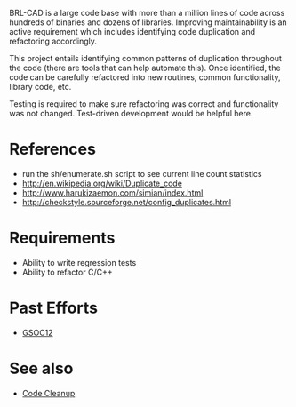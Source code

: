 BRL-CAD is a large code base with more than a million lines of code
across hundreds of binaries and dozens of libraries. Improving
maintainability is an active requirement which includes identifying code
duplication and refactoring accordingly.

This project entails identifying common patterns of duplication
throughout the code (there are tools that can help automate this). Once
identified, the code can be carefully refactored into new routines,
common functionality, library code, etc.

Testing is required to make sure refactoring was correct and
functionality was not changed. Test-driven development would be helpful
here.

# References

-   run the sh/enumerate.sh script to see current line count statistics
-   <http://en.wikipedia.org/wiki/Duplicate_code>
-   <http://www.harukizaemon.com/simian/index.html>
-   <http://checkstyle.sourceforge.net/config_duplicates.html>

# Requirements

-   Ability to write regression tests
-   Ability to refactor C/C++

# Past Efforts

-   [GSOC12](../user/Ksuzee/Reports.md)

# See also

-   [Code Cleanup](../doc/Code_Cleanup.md)
